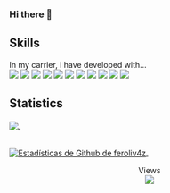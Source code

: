 ### Hi there 👋

<!--
**feroliv4z/feroliv4z** is a ✨ _special_ ✨ repository because its `README.md` (this file) appears on your GitHub profile.

Here are some ideas to get you started:

- 🔭 I’m currently working on ...
- 🌱 I’m currently learning ...
- 👯 I’m looking to collaborate on ...
- 🤔 I’m looking for help with ...
- 💬 Ask me about ...
- 📫 How to reach me: ...
- 😄 Pronouns: ...
- ⚡ Fun fact: ...
-->
## Skills
In my carrier, i have developed with... <br>
<img src="https://img.shields.io/badge/-C%23-blueviolet" /> <img src="https://img.shields.io/badge/-C%2B%2B-blue" /> <img src= "https://img.shields.io/badge/-C-grey"/> <img src="https://img.shields.io/badge/-Java-orange" /> <img src = "https://img.shields.io/badge/-Basic-lightblue"/>
<img src="https://img.shields.io/badge/-PHP-ff69b4" /> <img src="https://img.shields.io/badge/-Python-f0de6c" /> <img src= "https://img.shields.io/badge/-ASM-grey"/> <img src="https://img.shields.io/badge/-JS-yellow" /> <img src="https://img.shields.io/badge/-HTML-red" /> <img src="https://img.shields.io/badge/-CSS-green" />

## Statistics
<a href="https://github.com/feroliv4z/github-readme-stats">
  <img align="center" src="https://github-readme-stats.vercel.app/api/top-langs/?username=feroliv4z&layout=compact&theme=great-gatsby" />
</a> &nbsp;&nbsp;&nbsp;&nbsp;&nbsp;&nbsp;&nbsp;&nbsp;&nbsp;&nbsp;&nbsp;&nbsp;

<br><a href="https://github.com/feroliv4z/github-readme-stats">
  <img align="center" src="https://github-readme-stats.vercel.app/api?username=feroliv4z&show_icons=true&include_all_commits=true&theme=great-gatsby&line_height=27" alt="Estadísticas de Github de feroliv4z" />
</a> &nbsp;

<p align="center"> 
  Views<br>
  <img src="https://profile-counter.glitch.me/sagar-viradiya/count.svg" />
</p>
